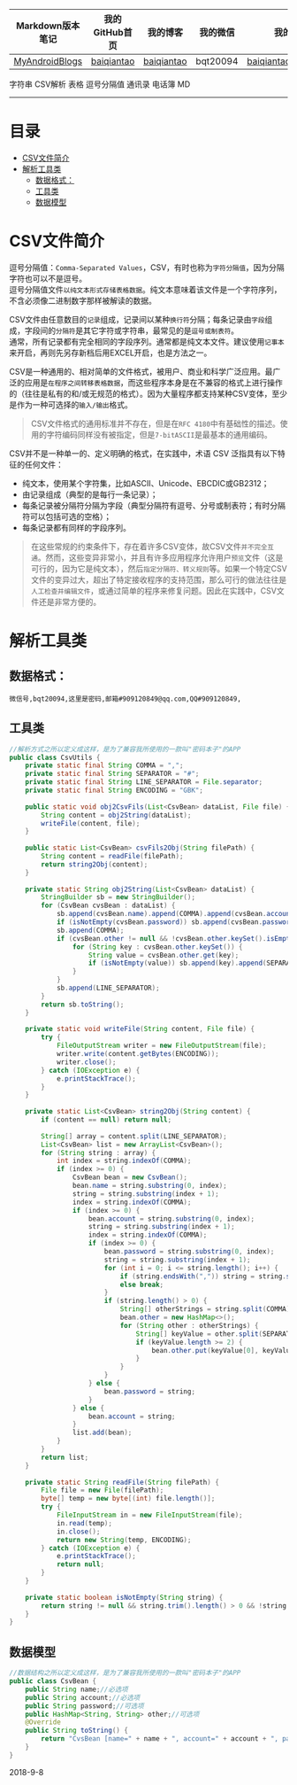 | Markdown版本笔记 | 我的GitHub首页 | 我的博客 | 我的微信 | 我的邮箱 |  
| :------------: | :------------: | :------------: | :------------: | :------------: |  
| [MyAndroidBlogs][Markdown] | [baiqiantao][GitHub] | [baiqiantao][博客] | bqt20094 | baiqiantao@sina.com |  
  
[Markdown]:https://github.com/baiqiantao/MyAndroidBlogs  
[GitHub]:https://github.com/baiqiantao  
[博客]:http://www.cnblogs.com/baiqiantao/  
  
字符串 CSV解析 表格 逗号分隔值 通讯录 电话簿 MD    
***  
目录  
===  

- [CSV文件简介](#csv文件简介)
- [解析工具类](#解析工具类)
	- [数据格式：](#数据格式：)
	- [工具类](#工具类)
	- [数据模型](#数据模型)
  
# CSV文件简介  
>    
逗号分隔值：`Comma-Separated Values`，CSV，有时也称为`字符分隔值`，因为分隔字符也可以不是逗号。    
逗号分隔值文件`以纯文本形式存储表格数据`。纯文本意味着该文件是一个字符序列，不含必须像二进制数字那样被解读的数据。    
  
CSV文件由任意数目的`记录`组成，记录间以某种`换行符`分隔；每条记录由`字段`组成，字段间的`分隔符`是其它字符或字符串，最常见的是`逗号或制表符`。    
通常，所有记录都有完全相同的字段序列。通常都是纯文本文件。建议使用`记事本`来开启，再则先另存新档后用EXCEL开启，也是方法之一。    
  
CSV是一种通用的、相对简单的文件格式，被用户、商业和科学广泛应用。最广泛的应用是`在程序之间转移表格数据`，而这些程序本身是在不兼容的格式上进行操作的（往往是私有的和/或无规范的格式）。因为大量程序都支持某种CSV变体，至少是作为一种可选择的`输入/输出`格式。    
  
> CSV文件格式的通用标准并不存在，但是在`RFC 4180`中有基础性的描述。使用的字符编码同样没有被指定，但是`7-bitASCII`是最基本的通用编码。    
  
CSV并不是一种单一的、定义明确的格式，在实践中，术语 CSV 泛指具有以下特征的任何文件：  
- 纯文本，使用某个字符集，比如ASCII、Unicode、EBCDIC或GB2312；  
- 由记录组成（典型的是每行一条记录）；  
- 每条记录被分隔符分隔为字段（典型分隔符有逗号、分号或制表符；有时分隔符可以包括可选的空格）；  
- 每条记录都有同样的字段序列。  
  
> 在这些常规的约束条件下，存在着许多CSV变体，故CSV文件`并不完全互通`。然而，这些变异非常小，并且有许多应用程序允许用户`预览`文件（这是可行的，因为它是纯文本），然后`指定分隔符、转义规则`等。如果一个特定CSV文件的变异过大，超出了特定接收程序的支持范围，那么可行的做法往往是`人工检查并编辑文件`，或通过简单的程序来修复问题。因此在实践中，CSV文件还是非常方便的。  
  
# 解析工具类  
## 数据格式：  
```csv  
微信号,bqt20094,这里是密码,邮箱#909120849@qq.com,QQ#909120849,  
```  
  
## 工具类  
```java  
//解析方式之所以定义成这样，是为了兼容我所使用的一款叫"密码本子"的APP  
public class CsvUtils {  
    private static final String COMMA = ",";  
    private static final String SEPARATOR = "#";  
    private static final String LINE_SEPARATOR = File.separator;  
    private static final String ENCODING = "GBK";  
      
    public static void obj2CsvFils(List<CsvBean> dataList, File file) {  
        String content = obj2String(dataList);  
        writeFile(content, file);  
    }  
      
    public static List<CsvBean> csvFils2Obj(String filePath) {  
        String content = readFile(filePath);  
        return string2Obj(content);  
    }  
      
    private static String obj2String(List<CsvBean> dataList) {  
        StringBuilder sb = new StringBuilder();  
        for (CsvBean cvsBean : dataList) {  
            sb.append(cvsBean.name).append(COMMA).append(cvsBean.account).append(COMMA);  
            if (isNotEmpty(cvsBean.password)) sb.append(cvsBean.password);//密码有可能为空  
            sb.append(COMMA);  
            if (cvsBean.other != null && !cvsBean.other.keySet().isEmpty()) {  
                for (String key : cvsBean.other.keySet()) {  
                    String value = cvsBean.other.get(key);  
                    if (isNotEmpty(value)) sb.append(key).append(SEPARATOR).append(value).append(COMMA);  
                }  
            }  
            sb.append(LINE_SEPARATOR);  
        }  
        return sb.toString();  
    }  
      
    private static void writeFile(String content, File file) {  
        try {  
            FileOutputStream writer = new FileOutputStream(file);  
            writer.write(content.getBytes(ENCODING));  
            writer.close();  
        } catch (IOException e) {  
            e.printStackTrace();  
        }  
    }  
      
    private static List<CsvBean> string2Obj(String content) {  
        if (content == null) return null;  
          
        String[] array = content.split(LINE_SEPARATOR);  
        List<CsvBean> list = new ArrayList<CsvBean>();  
        for (String string : array) {  
            int index = string.indexOf(COMMA);  
            if (index >= 0) {  
                CsvBean bean = new CsvBean();  
                bean.name = string.substring(0, index);  
                string = string.substring(index + 1);  
                index = string.indexOf(COMMA);  
                if (index >= 0) {  
                    bean.account = string.substring(0, index);  
                    string = string.substring(index + 1);  
                    index = string.indexOf(COMMA);  
                    if (index >= 0) {  
                        bean.password = string.substring(0, index);  
                        string = string.substring(index + 1);  
                        for (int i = 0; i <= string.length(); i++) {  
                            if (string.endsWith(",")) string = string.substring(0, string.length() - 1);  
                            else break;  
                        }  
                        if (string.length() > 0) {  
                            String[] otherStrings = string.split(COMMA);  
                            bean.other = new HashMap<>();  
                            for (String other : otherStrings) {  
                                String[] keyValue = other.split(SEPARATOR);  
                                if (keyValue.length >= 2) {  
                                    bean.other.put(keyValue[0], keyValue[1]);  
                                }  
                            }  
                        }  
                    } else {  
                        bean.password = string;  
                    }  
                } else {  
                    bean.account = string;  
                }  
                list.add(bean);  
            }  
        }  
        return list;  
    }  
      
    private static String readFile(String filePath) {  
        File file = new File(filePath);  
        byte[] temp = new byte[(int) file.length()];  
        try {  
            FileInputStream in = new FileInputStream(file);  
            in.read(temp);  
            in.close();  
            return new String(temp, ENCODING);  
        } catch (IOException e) {  
            e.printStackTrace();  
            return null;  
        }  
    }  
      
    private static boolean isNotEmpty(String string) {  
        return string != null && string.trim().length() > 0 && !string.equalsIgnoreCase("null");  
    }  
}  
```  
  
## 数据模型  
```java  
//数据结构之所以定义成这样，是为了兼容我所使用的一款叫"密码本子"的APP  
public class CsvBean {  
    public String name;//必选项  
    public String account;//必选项  
    public String password;//可选项  
    public HashMap<String, String> other;//可选项  
    @Override  
    public String toString() {  
        return "CvsBean [name=" + name + ", account=" + account + ", password=" + password + ", other=" + other + "]";  
    }  
}  
```  
  
2018-9-8  
